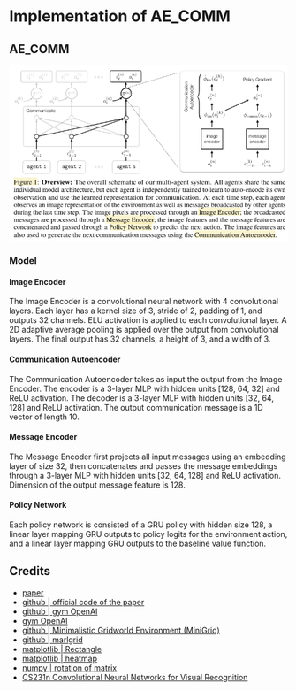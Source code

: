 # Implementation of AE_COMM

## AE_COMM

![](static/overview.png)

### Model

#### Image Encoder 

The Image Encoder is a convolutional neural network with 4 convolutional layers.
Each layer has a kernel size of 3, stride of 2, padding of 1, and outputs 32 channels. ELU activation
is applied to each convolutional layer. A 2D adaptive average pooling is applied over the output from
convolutional layers. The final output has 32 channels, a height of 3, and a width of 3.

#### Communication Autoencoder 

The Communication Autoencoder takes as input the output from
the Image Encoder. The encoder is a 3-layer MLP with hidden units [128, 64, 32] and ReLU
activation. The decoder is a 3-layer MLP with hidden units [32, 64, 128] and ReLU activation. The
output communication message is a 1D vector of length 10.

#### Message Encoder 

The Message Encoder first projects all input messages using an embedding
layer of size 32, then concatenates and passes the message embeddings through a 3-layer MLP with
hidden units [32, 64, 128] and ReLU activation. Dimension of the output message feature is 128.

#### Policy Network 

Each policy network is consisted of a GRU policy with hidden size 128, a linear
layer mapping GRU outputs to policy logits for the environment action, and a linear layer mapping
GRU outputs to the baseline value function.

## Credits 

- [paper](https://arxiv.org/pdf/2110.15349.pdf)
- [github | official code of the paper](https://github.com/ToruOwO/marl-ae-comm)
- [github | gym OpenAI](https://github.com/Arseni1919/Learning_Gym_OpenAI#the-environment)
- [gym OpenAI](https://gym.openai.com/envs/#classic_control)
- [github | Minimalistic Gridworld Environment (MiniGrid)](https://github.com/maximecb/gym-minigrid)
- [github | marlgrid](https://github.com/kandouss/marlgrid)
- [matplotlib | Rectangle](https://matplotlib.org/3.5.1/api/_as_gen/matplotlib.patches.Rectangle.html#matplotlib.patches.Rectangle)
- [matplotlib | heatmap](https://matplotlib.org/stable/gallery/images_contours_and_fields/image_annotated_heatmap.html)
- [numpy | rotation of matrix](https://numpy.org/doc/stable/reference/generated/numpy.rot90.html)
- [CS231n Convolutional Neural Networks for Visual Recognition](https://cs231n.github.io/)
